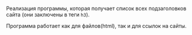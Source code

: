 
Реализация программы, которая получает список всех подзаголовков сайта (они заключены в теги `h3`).

Программа работает как для файлов(html), так и для ссылок на сайты.


